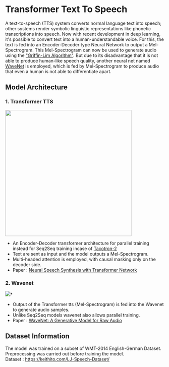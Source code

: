 # Transformer Text To Speech

A text-to-speech (TTS) system converts normal language text into speech; other systems render symbolic linguistic representations like phonetic transcriptions into speech. Now with recent development in deep learning, it's possible to convert text into a human-understandable voice. For this, the text is fed into an Encoder-Decoder type Neural Network to output a Mel-Spectrogram. This Mel-Spectrogram can now be used to generate audio using the ["Griffin-Lim Algorithm"](https://paperswithcode.com/method/griffin-lim-algorithm). But due to its disadvantage that it is not able to produce human-like speech quality, another neural net named [WaveNet](https://deepmind.com/blog/article/wavenet-generative-model-raw-audio) is employed, which is fed by Mel-Spectrogram to produce audio that even a human is not able to differentiate apart.

## Model Architecture

### 1. Transformer TTS
  <img src="https://github.com/ShivamRajSharma/Transformer-Text-To-Speech/blob/main/Transformer_tts_model/model.png" height="400" width="400"/>

  * An Encoder-Decoder transformer architecture for parallel training instead for Seq2Seq training incase of [Tacotron-2](https://github.com/NVIDIA/tacotron2)
  * Text are sent as input and the model outputs a Mel-Spectrogram.
  * Multi-headed attention is employed, with causal masking only on the decoder side.
  * Paper : [Neural Speech Synthesis with Transformer Network](https://arxiv.org/abs/1809.08895)

### 2. Wavenet
  <img src="https://i.stack.imgur.com/t7qkv.png">*
  
  * Output of the Transformer tts (Mel-Spectrogram) is fed into the Wavenet to generate audio samples.
  * Unlike Seq2Seq models wavenet also allows parallel training.
  * Paper : [WaveNet: A Generative Model for Raw Audio](https://arxiv.org/abs/1609.03499)
  



## Dataset Information
The model was trained on a subset of WMT-2014 English-German Dataset. Preprocessing was carried out before training the model.</br>
Dataset : https://keithito.com/LJ-Speech-Dataset/
